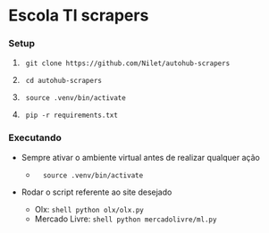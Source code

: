 # Escola TI scrapers

### Setup

1. ```shell
    git clone https://github.com/Nilet/autohub-scrapers
    ```
2. ```shell
    cd autohub-scrapers
    ```
3. ```shell
    source .venv/bin/activate
    ```
4. ```shell
    pip -r requirements.txt
    ```

### Executando

- Sempre ativar o ambiente virtual antes de realizar qualquer ação
    - ```shell
        source .venv/bin/activate
        ```

- Rodar o script referente ao site desejado
    - Olx: ```shell
            python olx/olx.py
            ```
    - Mercado Livre: ```shell
                        python mercadolivre/ml.py
                        ```
